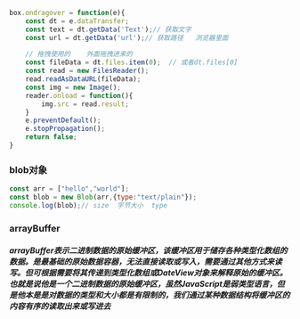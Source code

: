 ```javascript
box.ondragover = function(e){
    const dt = e.dataTransfer;
    const text = dt.getData('Text');// 获取文字
    const url = dt.getData('url');// 获取路径   浏览器里面
     
    // 拖拽使用的    外面拖拽进来的
    const fileData = dt.files.item(0);  // 或者dt.files[0]
    const read = new FilesReader();
    read.readAsDataURL(fileData);
    const img = new Image();
    reader.onload = function(){
        img.src = read.result;
    }
    e.preventDefault();
    e.stopPropagation();
    return false;
}
```

### blob对象

```javascript
const arr = ["hello","world"];
const blob = new Blob(arr,{type:"text/plain"}); 
console.log(blob);// size  字节大小  type   
```

### arrayBuffer

##### arrayBuffer表示二进制数据的原始缓冲区，该缓冲区用于储存各种类型化数组的数据。是最基础的原始数据容器，无法直接读取或写入，需要通过其他方式来读写。但可根据需要将其传递到类型化数组或DateView对象来解释原始的缓冲区。     也就是说他是一个二进制数据的原始缓冲区，虽然JavaScript是弱类型语言，但是他本是是对数据的类型和大小都是有限制的，我们通过某种数据结构将缓冲区的内容有序的读取出来或写进去 

```javascript

```

